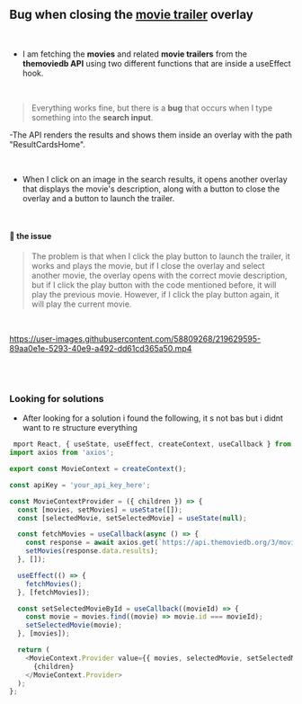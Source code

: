 ## Bug when closing the <u>movie trailer</u> overlay

<br>

- I am fetching the **movies** and related **movie trailers** from the **themoviedb API** using two different functions that are inside a useEffect hook.

<br>

> Everything works fine, but there is a **bug** that occurs when I type something into the **search input**.

-The API renders the results and shows them inside an overlay with the path "ResultCardsHome".

<br>

- When I click on an image in the search results, it opens another overlay that displays the movie's description, along with a button to close the overlay and a button to launch the trailer.

<br>

#### 🔴 the issue

> The problem is that when I click the play button to launch the trailer, it works and plays the movie, but if I close the overlay and select another movie, the overlay opens with the correct movie description, but if I click the play button with the code mentioned before, it will play the previous movie. However, if I click the play button again, it will play the current movie.

<br>


https://user-images.githubusercontent.com/58809268/219629595-89aa0e1e-5293-40e9-a492-dd61cd365a50.mp4

<br>
<br>

### Looking for solutions 

- After looking for a solution i found the following, it s not bas but i didnt want to re structure everything


```javascript
 mport React, { useState, useEffect, createContext, useCallback } from 'react';
import axios from 'axios';

export const MovieContext = createContext();

const apiKey = 'your_api_key_here';

const MovieContextProvider = ({ children }) => {
  const [movies, setMovies] = useState([]);
  const [selectedMovie, setSelectedMovie] = useState(null);

  const fetchMovies = useCallback(async () => {
    const response = await axios.get(`https://api.themoviedb.org/3/movie/popular?api_key=${apiKey}`);
    setMovies(response.data.results);
  }, []);

  useEffect(() => {
    fetchMovies();
  }, [fetchMovies]);

  const setSelectedMovieById = useCallback((movieId) => {
    const movie = movies.find((movie) => movie.id === movieId);
    setSelectedMovie(movie);
  }, [movies]);

  return (
    <MovieContext.Provider value={{ movies, selectedMovie, setSelectedMovieById }}>
      {children}
    </MovieContext.Provider>
  );
};
```
